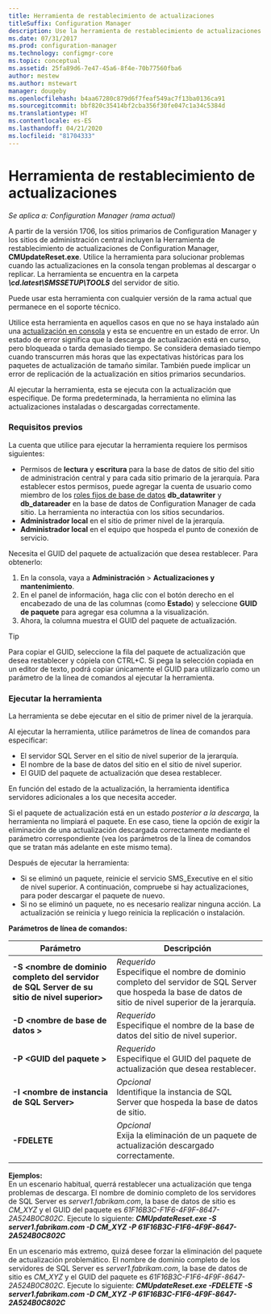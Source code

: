 ```yaml
---
title: Herramienta de restablecimiento de actualizaciones
titleSuffix: Configuration Manager
description: Use la herramienta de restablecimiento de actualizaciones para actualizaciones en la consola para Configuration Manager.
ms.date: 07/31/2017
ms.prod: configuration-manager
ms.technology: configmgr-core
ms.topic: conceptual
ms.assetid: 25fa89d6-7e47-45a6-8f4e-70b77560fba6
author: mestew
ms.author: mstewart
manager: dougeby
ms.openlocfilehash: b4aa67280c879d6f7feaf549ac7f13ba0136ca91
ms.sourcegitcommit: bbf820c35414bf2cba356f30fe047c1a34c5384d
ms.translationtype: HT
ms.contentlocale: es-ES
ms.lasthandoff: 04/21/2020
ms.locfileid: "81704333"
---
```

# <a name="update-reset-tool"></a>Herramienta de restablecimiento de actualizaciones

*Se aplica a: Configuration Manager (rama actual)*  


A partir de la versión 1706, los sitios primarios de Configuration Manager y los sitios de administración central incluyen la Herramienta de restablecimiento de actualizaciones de Configuration Manager, **CMUpdateReset.exe**. Utilice la herramienta para solucionar problemas cuando las actualizaciones en la consola tengan problemas al descargar o replicar. La herramienta se encuentra en la carpeta ***\cd.latest\SMSSETUP\TOOLS*** del servidor de sitio.

Puede usar esta herramienta con cualquier versión de la rama actual que permanece en el soporte técnico.

Utilice esta herramienta en aquellos casos en que no se haya instalado aún una [actualización en consola](install-in-console-updates.md) y esta se encuentre en un estado de error. Un estado de error significa que la descarga de actualización está en curso, pero bloqueada o tarda demasiado tiempo. Se considera demasiado tiempo cuando transcurren más horas que las expectativas históricas para los paquetes de actualización de tamaño similar. También puede implicar un error de replicación de la actualización en sitios primarios secundarios.  

Al ejecutar la herramienta, esta se ejecuta con la actualización que especifique. De forma predeterminada, la herramienta no elimina las actualizaciones instaladas o descargadas correctamente.  

### <a name="prerequisites"></a>Requisitos previos
La cuenta que utilice para ejecutar la herramienta requiere los permisos siguientes:
- Permisos de **lectura** y **escritura** para la base de datos de sitio del sitio de administración central y para cada sitio primario de la jerarquía. Para establecer estos permisos, puede agregar la cuenta de usuario como miembro de los [roles fijos de base de datos](/sql/relational-databases/security/authentication-access/database-level-roles#fixed-database-roles) **db_datawriter** y **db_datareader** en la base de datos de Configuration Manager de cada sitio. La herramienta no interactúa con los sitios secundarios.
- **Administrador local** en el sitio de primer nivel de la jerarquía.
- **Administrador local** en el equipo que hospeda el punto de conexión de servicio.

Necesita el GUID del paquete de actualización que desea restablecer. Para obtenerlo:
  1.   En la consola, vaya a **Administración** > **Actualizaciones y mantenimiento**.
  2.   En el panel de información, haga clic con el botón derecho en el encabezado de una de las columnas (como **Estado**) y seleccione **GUID de paquete** para agregar esa columna a la visualización.
  3.   Ahora, la columna muestra el GUID del paquete de actualización.

> [!TIP]  
> Para copiar el GUID, seleccione la fila del paquete de actualización que desea restablecer y cópiela con CTRL+C. Si pega la selección copiada en un editor de texto, podrá copiar únicamente el GUID para utilizarlo como un parámetro de la línea de comandos al ejecutar la herramienta.

### <a name="run-the-tool"></a>Ejecutar la herramienta    
La herramienta se debe ejecutar en el sitio de primer nivel de la jerarquía.

Al ejecutar la herramienta, utilice parámetros de línea de comandos para especificar:
- El servidor SQL Server en el sitio de nivel superior de la jerarquía.
- El nombre de la base de datos del sitio en el sitio de nivel superior.
- El GUID del paquete de actualización que desea restablecer.

En función del estado de la actualización, la herramienta identifica servidores adicionales a los que necesita acceder.   

Si el paquete de actualización está en un estado *posterior a la descarga*, la herramienta no limpiará el paquete. En ese caso, tiene la opción de exigir la eliminación de una actualización descargada correctamente mediante el parámetro correspondiente (vea los parámetros de la línea de comandos que se tratan más adelante en este mismo tema).

Después de ejecutar la herramienta:
- Si se eliminó un paquete, reinicie el servicio SMS_Executive en el sitio de nivel superior. A continuación, compruebe si hay actualizaciones, para poder descargar el paquete de nuevo.
- Si no se eliminó un paquete, no es necesario realizar ninguna acción. La actualización se reinicia y luego reinicia la replicación o instalación.

**Parámetros de línea de comandos:**  


|                        Parámetro                         |                                                       Descripción                                                        |
|----------------------------------------------------------|--------------------------------------------------------------------------------------------------------------------------|
| **-S &lt;nombre de dominio completo del servidor de SQL Server de su sitio de nivel superior>** | *Requerido* <br> Especifique el nombre de dominio completo del servidor de SQL Server que hospeda la base de datos de sitio de nivel superior de la jerarquía. |
|                **-D &lt;nombre de base de datos >**                 |                          *Requerido* <br> Especifique el nombre de la base de datos del sitio de nivel superior.                          |
|                 **-P &lt;GUID del paquete >**                 |                        *Requerido* <br> Especifique el GUID del paquete de actualización que desea restablecer.                        |
|           **-I &lt;nombre de instancia de SQL Server>**           |                    *Opcional* <br> Identifique la instancia de SQL Server que hospeda la base de datos de sitio.                     |
|                       **-FDELETE**                       |                       *Opcional* <br> Exija la eliminación de un paquete de actualización descargado correctamente.                        |

**Ejemplos:**  
En un escenario habitual, querrá restablecer una actualización que tenga problemas de descarga. El nombre de dominio completo de los servidores de SQL Server es *server1.fabrikam.com*, la base de datos de sitio es *CM_XYZ* y el GUID del paquete es *61F16B3C-F1F6-4F9F-8647-2A524B0C802C*.  Ejecute lo siguiente: ***CMUpdateReset.exe -S server1.fabrikam.com -D CM_XYZ -P 61F16B3C-F1F6-4F9F-8647-2A524B0C802C***

En un escenario más extremo, quizá desee forzar la eliminación del paquete de actualización problemático. El nombre de dominio completo de los servidores de SQL Server es *server1.fabrikam.com*, la base de datos de sitio es *CM_XYZ* y el GUID del paquete es *61F16B3C-F1F6-4F9F-8647-2A524B0C802C*.  Ejecute lo siguiente: ***CMUpdateReset.exe  -FDELETE -S server1.fabrikam.com -D CM_XYZ -P 61F16B3C-F1F6-4F9F-8647-2A524B0C802C***
